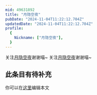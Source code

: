 ```yaml
---
mid: 49631892
title: "月隐空夜"
pubDate: "2024-11-04T11:22:12.704Z"
updatedDate: "2024-11-04T11:22:12.704Z"
profile:
  {
    Nickname: ["月隐空夜"],
  }
---
```


关注[月隐空夜](https://space.bilibili.com/49631892)谢谢喵~ 关注[月隐空夜](https://space.bilibili.com/49631892)谢谢喵~

## 此条目有待补充
你可以在[这里](https://github.com/Yuhanawa/VTuber.ICU-Content/edit/master/v/月隐空夜/index.md)编辑本文
